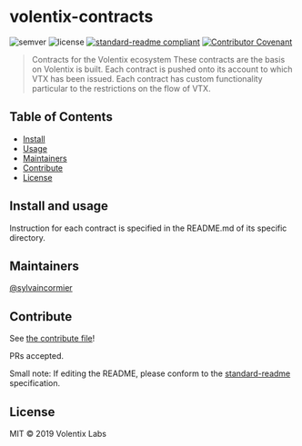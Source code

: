 # volentix-contracts

![semver](https://img.shields.io/badge/semver-2.0.0-blue.svg?cacheSeconds=2592000)
![license](https://img.shields.io/badge/license-MIT-%23373737.svg)
[![standard-readme compliant](https://img.shields.io/badge/standard--readme-OK-green.svg?style=flat-square)](https://github.com/RichardLitt/standard-readme)
[![Contributor Covenant](https://img.shields.io/badge/Contributor%20Covenant-v1.4%20adopted-ff69b4.svg)](code-of-conduct.md)

> Contracts for the Volentix ecosystem
These contracts are the basis on Volentix is built.
Each contract is pushed onto its account to which VTX has been issued.
Each contract has custom functionality particular to the restrictions
on the flow of VTX.  

## Table of Contents

- [Install](#install)
- [Usage](#usage)
- [Maintainers](#maintainers)
- [Contribute](#contribute)
- [License](#license)

## Install and usage
Instruction for each contract is specified in the README.md
of its specific directory.


## Maintainers

[@sylvaincormier](https://github.com/sylvaincormier)

## Contribute

See [the contribute file](contribute.md)!

PRs accepted.

Small note: If editing the README, please conform to the [standard-readme](https://github.com/RichardLitt/standard-readme) specification.

## License

MIT © 2019 Volentix Labs
